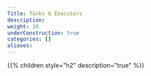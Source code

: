 ```yaml
---
Title: Tasks & Executors
description:
weight: 10
underConstruction: true
categories: []
aliases:
---
```


{{% children style="h2" description="true" %}}
